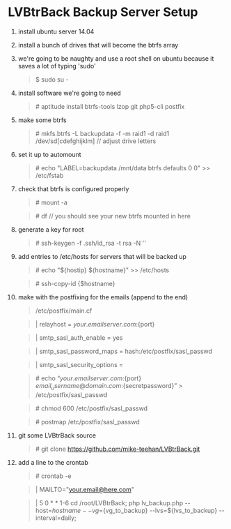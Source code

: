 # LVBtrBack Backup Server Setup

1. install ubuntu server 14.04

2. install a bunch of drives that will become the btrfs array

3. we're going to be naughty and use a root shell on ubuntu because it saves a lot of typing 'sudo'

    > $ sudo su -

4. install software we're going to need

    > \# aptitude install btrfs-tools lzop git php5-cli postfix

5. make some btrfs

    > \# mkfs.btrfs -L backupdata -f -m raid1 -d raid1 /dev/sd[cdefghijklm] // adjust drive letters

6. set it up to automount

    > \# echo "LABEL=backupdata /mnt/data btrfs defaults 0 0" >> /etc/fstab

7. check that btrfs is configured properly

    > \# mount -a

    > \# df // you should see your new btrfs mounted in here

8. generate a key for root

    > \# ssh-keygen -f .ssh/id_rsa -t rsa -N ''

9. add entries to /etc/hosts for servers that will be backed up

    > \# echo "${hostip} ${hostname}" >> /etc/hosts

    > \# ssh-copy-id {$hostname}

10. make with the postfixing for the emails (append to the end)

    > /etc/postfix/main.cf

    > | relayhost = ${your.emailserver.com}:${port}

    > | smtp_sasl_auth_enable = yes

    > | smtp_sasl_password_maps = hash:/etc/postfix/sasl_passwd

    > | smtp_sasl_security_options =

    > \# echo “${your.emailserver.com}:${port} ${email_username@domain.com}:${secretpassword}” > /etc/postfix/sasl_passwd

    > \# chmod 600 /etc/postfix/sasl_passwd 

    > \# postmap /etc/postfix/sasl_passwd

11. git some LVBtrBack source

    > \# git clone https://github.com/mike-teehan/LVBtrBack.git

12. add a line to the crontab

    > \# crontab -e

    > | MAILTO="your.email@here.com"

    > | 5 0 * * 1-6 cd /root/LVBtrBack; php lv_backup.php --host=${hostname} --vg=${vg_to_backup} --lvs=${lvs_to_backup} --interval=daily;

